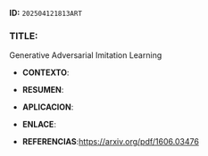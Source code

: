 **ID:** `202504121813ART`

### TITLE:
Generative Adversarial Imitation Learning

- **CONTEXTO**: 
    
- **RESUMEN**: 
    
- **APLICACION**: 

- **ENLACE**: 

* **REFERENCIAS**:https://arxiv.org/pdf/1606.03476